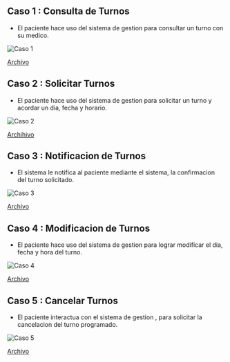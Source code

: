 ## Caso 1 : Consulta de Turnos 

- El paciente hace uso del sistema de gestion para consultar un turno con su medico.
  
![Caso 1](https://github.com/user-attachments/assets/59543fde-408d-482b-9319-f0ab9ab0d0fb)

[Archivo](https://drive.google.com/file/d/1TzVzY68oSRrOW13eLcp3UNIzlNYPKKte/view?usp=sharing)


## Caso 2 : Solicitar Turnos 

 - El paciente hace uso del sistema de gestion para solicitar un turno y acordar un dia, fecha y horario.

![Caso 2](https://github.com/user-attachments/assets/43f6c001-671a-49e0-b57c-635b0c8f11ff)

[Archihivo](https://drive.google.com/file/d/15CZQ2N7af3odJYdb2LWRDoyNKjh0XS6N/view?usp=sharing)


## Caso 3 : Notificacion de Turnos

- El sistema le notifica al paciente mediante el sistema, la confirmacion del turno solicitado.

![Caso 3](https://github.com/user-attachments/assets/fd1820e6-18c2-4b6d-bbcb-8bfe034c03d0)

[Archivo](https://drive.google.com/file/d/1k2X9VUrdJOemYtUGCjhjd_w5Fp8DUkdI/view?usp=sharing)


## Caso 4 : Modificacion de Turnos

- El paciente hace uso del sistema de gestion para lograr modificar el dia, fecha y hora del turno.

![Caso 4](https://github.com/user-attachments/assets/5bc90dbc-637a-414d-8f01-1f0b45468d16)

[Archivo](https://drive.google.com/file/d/1-wcYoqYWbJNFNON0-WhaEgUCc5GUfxmI/view?usp=sharing)


## Caso 5 : Cancelar Turnos

- El paciente interactua con el sistema de gestion , para solicitar la cancelacion del turno programado.

![Caso 5](https://github.com/user-attachments/assets/6ad16ff9-597d-403d-ba42-a58a22171d5b)

[Archivo](https://drive.google.com/file/d/1Z7m3IDxToByNTrhH5ManuOUWcwLI3eDH/view?usp=sharing)


















